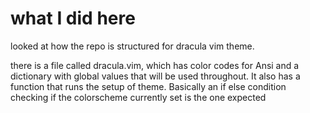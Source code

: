 
# what I did here

looked at how the repo is structured for dracula vim theme.

there is a file called dracula.vim, which has color codes for Ansi and a dictionary with global values that will be used throughout. It also has a function that runs the setup of theme. Basically an if else condition checking if the colorscheme currently set is the one expected
